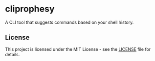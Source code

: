 # cliprophesy

A CLI tool that suggests commands based on your shell history.

## License

This project is licensed under the MIT License - see the [LICENSE](LICENSE) file for details.
